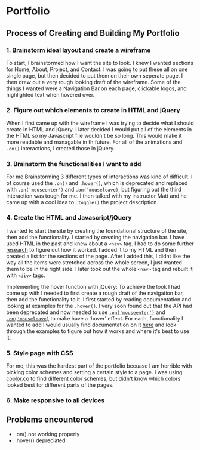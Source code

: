 # Portfolio

## Process of Creating and Building My Portfolio

### 1. Brainstorm ideal layout and create a wireframe

To start, I brainstormed how I want the site to look. I knew I wanted sections for Home, About, Project, and Contact. I was going to put these all on one single page, but then decided to put them on their own seperate page. I then drew out a very rough looking draft of the wireframe. Some of the things I wanted were a Navigation Bar on each page, clickable logos, and highlighted text when hovered over.

### 2. Figure out which elements to create in HTML and jQuery

When I first came up with the wireframe I was trying to decide what I should create in HTML and jQuery. I later decided I would put all of the elements in the HTML so my Javascript file wouldn't be so long. This would make it more readable and managable in th future. For all of the animations and `.on()` interactions, I created those in jQuery.

### 3. Brainstorm the functionalities I want to add

For me Brainstorming 3 different types of interactions was kind of difficult. I of course used the `.on()` and `.hover()`, which is deprecated and replaced with `.on('mouseenter')` and `.on('mouseleave)`, but figuring out the third interaction was tough for me. I then talked with my instructor Matt and he came up with a cool idea to `.toggle()` the project description.

### 4. Create the HTML and Javascript/jQuery

I wanted to start the site by creating the foundational structure of the site, then add the functionality. I started by creating the navigation bar. I have used HTML in the past and knew about a `<nav>` tag. I had to do some further [research](https://www.javatpoint.com/html-nav-tag) to figure out how it worked. I added it to my HTML and then created a list for the sections of the page. After I added this, I didnt like the way all the items were stretched across the whole screen, I just wanted them to be in the right side. I later took out the whole `<nav>` tag and rebuilt it with `<div>` tags.

Implementing the hover function with jQuery:
To achieve the look I had come up with I needed to first create a rough draft of the navigation bar, then add the functionality to it. I first started by reading documentation and looking at examples for the `.hover()`. I very soon found out that the API had been deprecated and now needed to use
[`.on('mouseenter')`](https://api.jquery.com/mouseenter/) and [`.on('mouseleave)`](https://api.jquery.com/mouseleave/) to make have a 'hover' effect. For each, functionality I wanted to add I would usually find documentation on it [here](https://api.jquery.com/) and look through the examples to figure out how it works and where it's best to use it.

### 5. Style page with CSS

For me, this was the hardest part of the portfolio becuase I am horrible with picking color schemes and setting a certain style to a page. I was using [coolor.co](https://coolors.co/) to find different color schemes, but didn't know which colors looked best for different parts of the pages.

### 6. Make responsive to all devices

## Problems encountered

- .on() not working properly
- .hover() depreciated
